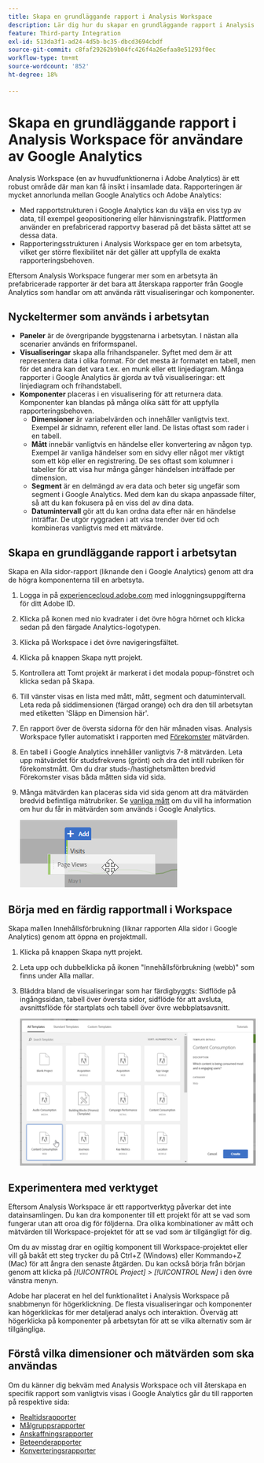 ```yaml
---
title: Skapa en grundläggande rapport i Analysis Workspace
description: Lär dig hur du skapar en grundläggande rapport i Analysis Workspace i ett format som riktar sig till användare som är bekanta med verktyg från tredje part som Google Analytics.
feature: Third-party Integration
exl-id: 513da3f1-ad24-4d5b-bc35-dbcd3694cbdf
source-git-commit: c8faf29262b9b04fc426f4a26efaa8e51293f0ec
workflow-type: tm+mt
source-wordcount: '852'
ht-degree: 18%

---
```


# Skapa en grundläggande rapport i Analysis Workspace för användare av Google Analytics

Analysis Workspace (en av huvudfunktionerna i Adobe Analytics) är ett robust område där man kan få insikt i insamlade data. Rapporteringen är mycket annorlunda mellan Google Analytics och Adobe Analytics:

* Med rapportstrukturen i Google Analytics kan du välja en viss typ av data, till exempel geopositionering eller hänvisningstrafik. Plattformen använder en prefabricerad rapportvy baserad på det bästa sättet att se dessa data.
* Rapporteringsstrukturen i Analysis Workspace ger en tom arbetsyta, vilket ger större flexibilitet när det gäller att uppfylla de exakta rapporteringsbehoven.

Eftersom Analysis Workspace fungerar mer som en arbetsyta än prefabricerade rapporter är det bara att återskapa rapporter från Google Analytics som handlar om att använda rätt visualiseringar och komponenter.

## Nyckeltermer som används i arbetsytan

* **Paneler** är de övergripande byggstenarna i arbetsytan. I nästan alla scenarier används en friformspanel.
* **Visualiseringar** skapa alla frihandspaneler. Syftet med dem är att representera data i olika format. För det mesta är formatet en tabell, men för det andra kan det vara t.ex. en munk eller ett linjediagram. Många rapporter i Google Analytics är gjorda av två visualiseringar: ett linjediagram och frihandstabell.
* **Komponenter** placeras i en visualisering för att returnera data. Komponenter kan blandas på många olika sätt för att uppfylla rapporteringsbehoven.
   * **Dimensioner** är variabelvärden och innehåller vanligtvis text. Exempel är sidnamn, referent eller land. De listas oftast som rader i en tabell.
   * **Mått** innebär vanligtvis en händelse eller konvertering av någon typ. Exempel är vanliga händelser som en sidvy eller något mer viktigt som ett köp eller en registrering. De ses oftast som kolumner i tabeller för att visa hur många gånger händelsen inträffade per dimension.
   * **Segment** är en delmängd av era data och beter sig ungefär som segment i Google Analytics. Med dem kan du skapa anpassade filter, så att du kan fokusera på en viss del av dina data.
   * **Datumintervall** gör att du kan ordna data efter när en händelse inträffar. De utgör ryggraden i att visa trender över tid och kombineras vanligtvis med ett mätvärde.

## Skapa en grundläggande rapport i arbetsytan

Skapa en Alla sidor-rapport (liknande den i Google Analytics) genom att dra de högra komponenterna till en arbetsyta.

1. Logga in på [experiencecloud.adobe.com](https://experiencecloud.adobe.com) med inloggningsuppgifterna för ditt Adobe ID.
1. Klicka på ikonen med nio kvadrater i det övre högra hörnet och klicka sedan på den färgade Analytics-logotypen.
1. Klicka på Workspace i det övre navigeringsfältet.
1. Klicka på knappen Skapa nytt projekt.
1. Kontrollera att Tomt projekt är markerat i det modala popup-fönstret och klicka sedan på Skapa.
1. Till vänster visas en lista med mått, mått, segment och datumintervall. Leta reda på siddimensionen (färgad orange) och dra den till arbetsytan med etiketten &#39;Släpp en Dimension här&#39;.
1. En rapport över de översta sidorna för den här månaden visas. Analysis Workspace fyller automatiskt i rapporten med [Förekomster](/help/components/metrics/occurrences.md) mätvärden.
1. En tabell i Google Analytics innehåller vanligtvis 7-8 mätvärden. Leta upp mätvärdet för studsfrekvens (grönt) och dra det intill rubriken för förekomstmått. Om du drar studs-/hastighetsmåtten bredvid Förekomster visas båda måtten sida vid sida.
1. Många mätvärden kan placeras sida vid sida genom att dra mätvärden bredvid befintliga mätrubriker. Se [vanliga mått](common-metrics.md) om du vill ha information om hur du får in mätvärden som används i Google Analytics.

   ![Nytt mått](/help/technotes/ga-to-aa/assets/new_metric.png)

## Börja med en färdig rapportmall i Workspace

Skapa mallen Innehållsförbrukning (liknar rapporten Alla sidor i Google Analytics) genom att öppna en projektmall.

1. Klicka på knappen Skapa nytt projekt.
1. Leta upp och dubbelklicka på ikonen &quot;Innehållsförbrukning (webb)&quot; som finns under Alla mallar.
1. Bläddra bland de visualiseringar som har färdigbyggts: Sidflöde på ingångssidan, tabell över översta sidor, sidflöde för att avsluta, avsnittsflöde för startplats och tabell över övre webbplatsavsnitt.

   ![Mallval](/help/technotes/ga-to-aa/assets/content_consumption_template.png)

## Experimentera med verktyget

Eftersom Analysis Workspace är ett rapportverktyg påverkar det inte datainsamlingen. Du kan dra komponenter till ett projekt för att se vad som fungerar utan att oroa dig för följderna. Dra olika kombinationer av mått och mätvärden till Workspace-projektet för att se vad som är tillgängligt för dig.

Om du av misstag drar en ogiltig komponent till Workspace-projektet eller vill gå bakåt ett steg trycker du på Ctrl+Z (Windows) eller Kommando+Z (Mac) för att ångra den senaste åtgärden. Du kan också börja från början genom att klicka på *[!UICONTROL Project] > [!UICONTROL New]* i den övre vänstra menyn.

Adobe har placerat en hel del funktionalitet i Analysis Workspace på snabbmenyn för högerklickning. De flesta visualiseringar och komponenter kan högerklickas för mer detaljerad analys och interaktion. Överväg att högerklicka på komponenter på arbetsytan för att se vilka alternativ som är tillgängliga.

## Förstå vilka dimensioner och mätvärden som ska användas

Om du känner dig bekväm med Analysis Workspace och vill återskapa en specifik rapport som vanligtvis visas i Google Analytics går du till rapporten på respektive sida:

* [Realtidsrapporter](realtime-reports.md)
* [Målgruppsrapporter](audience-reports.md)
* [Anskaffningsrapporter](acquisition-reports.md)
* [Beteenderapporter](behavior-reports.md)
* [Konverteringsrapporter](conversions-reports.md)
